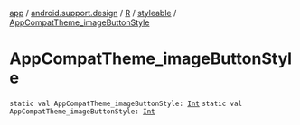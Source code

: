 [app](../../../index.md) / [android.support.design](../../index.md) / [R](../index.md) / [styleable](index.md) / [AppCompatTheme_imageButtonStyle](./-app-compat-theme_image-button-style.md)

# AppCompatTheme_imageButtonStyle

`static val AppCompatTheme_imageButtonStyle: `[`Int`](https://kotlinlang.org/api/latest/jvm/stdlib/kotlin/-int/index.html)
`static val AppCompatTheme_imageButtonStyle: `[`Int`](https://kotlinlang.org/api/latest/jvm/stdlib/kotlin/-int/index.html)